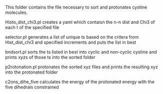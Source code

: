 This folder contains the file necessary to sort and protonates cystine molecules.


Histo_dist_chi3.pl creates a yaml which contaisn the n-n dist and Chi3 of each 
t of the specified file

selector.pl generates a list of unique ts based on the critera from Hist_dist_chi3 
and specified increments and puts the list in best

bndsort.pl sorts the ts listed in best into cyclic and non-cyclic cystine and prints 
xyzs of those ts into the sorted folder

p2rotonation.pl protonates the sorted xyz files and prints the resulting xyz
into the protonated folder

c2ons_dihe_five calculates the energy of the protonated energy with the five 
dihedrals constrained


